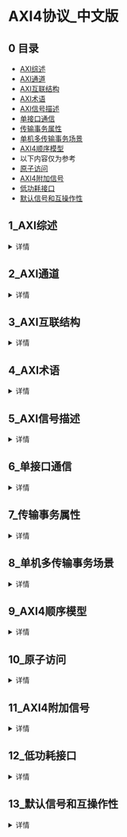 # AXI4协议_中文版

## 0 目录
- [AXI综述](#1_AXI综述)
- [AXI通道](#2_AXI通道)
- [AXI互联结构](#3_AXI互联结构)
- [AXI术语](#4_AXI术语)
- [AXI信号描述](#5_AXI信号描述)
- [单接口通信](#6_单接口通信)
- [传输事务属性](#7_传输事务属性)
- [单机多传输事务场景](#8_单机多传输事务场景)
- [AXI4顺序模型](#9_AXI4顺序模型)
- 以下内容仅为参考
- [原子访问](#10_原子访问)
- [AXI4附加信号](#11_AXI4附加信号)
- [低功耗接口](#12_低功耗接口)
- [默认信号和互操作性](#13_默认信号和互操作性)

## 1_AXI综述
<details>
<summary>详情</summary>

AMBA AXI协议支持高性能高频的系统设计，该协议拥有以下优点：

- 适合`高带宽和低延迟`的设计
- 不需要复杂的桥即可提供高频操作
- 可以满足`多种组件`的接口需求
- 适合高初始访问延迟的存储器控制器
- 提供互联架构实现的灵活性
- 向后兼容AHB与APB接口

同时，该协议还拥有以下特点：

* 分离的地址/控制和数据阶段（**五个传输通道**）
* 通过使用字节选通信号的方式支持非对齐数据传输（**KEEP与STRB信号**）
* 使用突发传输时只需要传输起始地址（**FIXED、INCR、WRAP**）
* 允许地址信息提前于实际数据传输发送
* 分离的读写数据通道，这可以提供低损耗的DMA（**全双工**）
* 支持发出多个未完成的地址（**outstanding模式**）
* 支持乱序传输完成（**乱序模式**）
* 允许简单添加寄存器阶段以提供时序收敛（**配置灵活**）

AXI协议同时包含了低功耗操作所需的信号扩展，也包含了AXI4-Lite协议，该协议是AXI4的子集，有着更简单的控制寄存器接口和组件。

</details>

## 2_AXI通道
<details>
<summary>详情</summary>

### ①综述

AXI协议基于突发传输，定义了下列独立事务（一个事务可能包含多次传输）通道：

* 读地址
* 读数据
* 写地址
* 写数据
* 写响应

地址通道携带描述被传输数据性质的控制信息，数据在主设备和从设备间通过以下方式传输：
- `写数据通道`从主设备传输数据到从设备，在写传输时，从设备使用写响应通道通知主设备传输完成。
- `读数据通道`从从设备传输数据到主设备。

写数据的过程如下图所示：

![avatar](images/1.png)

读数据的过程如下图所示：

![avatar](images/2.png)

每一个通道都拥有自己的 VALID 与 READY 信号用于实现`握手`。
- `VALID 信号`表示通道的地址、数据或控制信息已经可用，
- `READY 信号`则表示接收方已准备好接收信息，
- 读数据和写数据通道还拥有` LAST 信号`，该信号用于指示当前传输是否为当前事务中的最后一次传输。

### ②读地址与写地址通道
读事务与写事务都拥有其自己的地址通道，对应的地址通道会携带`一次事务`所需的`全部地址和控制信息`。

### ③读数据通道
读数据通道携带从设备传送给主设备的`数据`和`响应信息`，该通道包括两部分：
- 位宽可为8、16、32、64、128、256、512、1024 bit 的数据总线。 
- 表示读事务完成状态的读响应信号。

### ④写数据通道
写数据通道携带主设备传送给从设备的数据，该通道包括两部分：
- 位宽可为8、16、32、64、128、256、512、1024 bit 的`数据总线`。 
- 为每一个` 8bit 数据`准备的`字节选通信号`，用于指示数据的哪几个字节是有效的。

写数据通道总是被buffer的，因此主设备可以在未收到前一次写事务的从设备响应消息时再次执行写操作。
`也就是`，写事务可以不等待写完成信号再次进行下一个写事务。

### ⑤写响应通道
从设备使用写响应通道回应写事务，`全部的写事务`都需要写响应通道的完成信号，
并且完成信号仅在`一个写事务彻底完成时`才产生，而并不会在每次数据传输时都产生。

</details>

## 3_AXI互联结构
<details>
<summary>详情</summary>

一个典型的 AXI 系统结构如下：

![avatar](images/3.png)

AXI 协议为以下接口提供了单一的接口定义：
* 在主设备和互联器（Interconnect）之间
* 在从设备和互联器之间
* 在主设备和从设备之间

该接口定义支持不同的互联器实现，设备之间的互联器等效于另一个拥有对称主端口和从端口的设备，真正的主设备和从设备可以连接到对应的端口。

大多数的系统使用如下三种互联拓扑之一：
* 共享的地址和数据总线
* 共享的地址总线以及多条数据总线
* 多层，具有多个地址和数据总线

在大多数的系统中，地址通道带宽需求远小于数据通道带宽需求。使用共享总线以及多条数据总线的拓扑结构实现并行数据传输时，可以在系统效率和互联复杂性间取得平衡。

</details>

## 4_AXI术语
<details>
<summary>详情</summary>

### ①AXI组件与拓扑
下列术语描述了 AXI 组件：
* 组件（Component）
* 主组件（Master component）
* 从组件（Slave component），从组件包含存储器子组件和外设子组件
* 互联组件

对于特定的AXI传输，上游（Upstream）与下游（Downstream）指代 AXI 拓扑中 AXI 组件的相对位置。

### ②AXI传输与存储器类型

当 AXI 主设备发起 AXI 操作时，对于 AXI 从设备：
* AXI 总线上所需的`完整操作`集形成 AXI 事务（Transaction）。
* 任何传输的`有效数据`都作为一次` AXI 突发传输`（Burst）。
* 一次突发传输可以包含多次数据传输，一次数据传输称为一拍（Beat）。

**上述可以用一句话来串联：**

在 `AXI 传输事务（Transaction）`中，数据以`突发传输（Burst）`的形式组织。
一次突发传输中可以包含`一至多个数据（Transfer）`。
每个 transfer 因为使用`一个周期`，又被称为`一拍数据（Beat）`。

`再展开一层`，两个 AXI 组件为了传输一组数据而进行的`所有交互`称为 AXI Transaction，AXI 传输事务，包括所有 5 个通道上的交互。

**不严谨的说**
```
AXI Transaction = M * AXI Burst , M >= 1
AXI Burst = N * AXI Transfer（AXI beat） , N >= 1
```

</details>

## 5_AXI信号描述
<details>
<summary>详情</summary>

**下列信号被用于AXI3和AXI4。**

### ①公共信号

| 信号名 | 来源 | 描述 |
| :-----: | :----: | :---------: |
|  ACLK   | 时钟源 | 公共时钟信号 |
| ARESETn | 复位源 | 公共复位信号，低有效 |

**所有信号都在公共时钟的上升沿被采样。**

### ②写地址通道信号

|  信号名  |  来源  | 描述 |
| :------: | :---: | :-------: |
|   AWID   | 主设备 | 写地址ID，该信号用于标识写地址组 |
|  **AWADDR**  | **主设备** | 写地址，写突发操作中第一次数据传输的地址 |
|  AWLEN   | 主设备 | 突发长度，这个字段标识每次突发传输的传输次数 |
|  AWSIZE  | 主设备 | 突发大小，这个字段表示每次突发传输的大小 |
| AWBURST  | 主设备 | 突发类型，包括突发类型和突发大小信息，该字段决定了每次突发传输时地址的计算方法 |
|  AWLOCK  | 主设备 | 锁定类型，提供关于传输时原子特性的额外信息 |
| AWCACHE  | 主设备 | 存储器类型 |
|  AWPROT  | 主设备 | 保护类型 |
|  AWQOS   | 主设备 | 服务质量，即每次写传输的QoS标识符，仅AXI4支持 |
| AWREGION | 主设备 | 区域标识符，允许一个从设备的单个物理接口用作多个逻辑接口，仅AXI4支持      |
|  AWUSER  | 主设备 | 用户定义信号，可选 |
| **AWVALID**  | **主设备** | 主设备给出的地址和相关控制信号有效 |
| **AWREADY**  | **从设备** | 从设备已准备好接收地址和相关的控制信号 |

### ③写数据通道信号

| 信号名 |  来源  |        描述       |
| :----: | :----: | :---------------------------: |
|  WID   | 主设备 |    写数据ID，该信号用于标识写数据传输，仅AXI3支持    |
| **WDATA**  | 主设备 |        写出的数据         |
| WSTRB  | 主设备 |      数据的字节选通，数据中每8bit对应这里的1bit      |
| WLAST  | 主设备 | 该信号用于标识当前传输是否为突发传输中的最后一次传输 |
| WUSER  | 主设备 |                  用户定义信号，可选                  |
| **WVALID** | **主设备** |          主设备给出的数据和字节选通信号有效          |
| **WREADY** | **从设备** |            从设备已准备好接收数据选通信号            |

### ④写响应通道信号

| 信号名 |  来源  |                描述                |
| :----: | :----: | :---------------------: |
|  BID   | 从设备 | 写响应ID，该信号用于标识写响应传输 |
| BRESP  | 从设备 |   写响应，该信号表示写传输的状态   |
| BUSER  | 从设备 |         用户定义信号，可选         |
| **BVALID** | **从设备** |     从设备给出的写响应信号有效     |
| **BREADY** | **主设备** |    主设备已准备好接收写响应信号    |

### ⑤读地址通道信号

|  信号名  |  来源  |           描述        |
| :------: | :----: | :------------------------------------------------------: |
|   ARID   | 主设备 |                        读地址ID，该信号用于标识读地址组                        |
|  **ARADDR**  | **主设备** |                    读地址，读突发操作中第一次数据传输的地址                    |
|  ARLEN   | 主设备 |                  突发长度，这个字段标识每次突发传输的传输次数                  |
|  ARSIZE  | 主设备 |                    突发大小，这个字段表示每次突发传输的大小                    |
| ARBURST  | 主设备 | 突发类型，包括突发类型和突发大小信息，该字段决定了每次突发传输时地址的计算方法 |
|  ARLOCK  | 主设备 |                    锁定类型，提供关于传输时原子特性的额外信息                    |
| ARCACHE  | 主设备 |                                   存储器类型                                   |
|  ARPROT  | 主设备 |                                    保护类型                                    |
|  ARQOS   | 主设备 |                 服务质量，即每次读传输的QoS标识符，仅AXI4支持                  |
| ARREGION | 主设备 |      区域标识符，允许一个从设备的单个物理接口用作多个逻辑接口，仅AXI4支持      |
|  ARUSER  | 主设备 |                               用户定义信号，可选                               |
| **ARVALID**  | **主设备** |                       主设备给出的地址和相关控制信号有效                       |
| **ARREADY**  | **从设备** |                     从设备已准备好接收地址和相关的控制信号                     |

### ⑥读数据通道信号

| 信号名 |  来源  |                         描述                         |
| :----: | :----: | :---------------------------------: |
|  RID   | 从设备 |    读数据ID，该信号用于标识读数据传输    |
| **RDATA**  | **从设备** |                      读出的数据                      |
| RRESP  | 从设备 |            读响应，这信号表示读传输的状态            |
| RLAST  | 从设备 | 该信号用于标识当前传输是否为突发传输中的最后一次传输 |
| RUSER  | 从设备 |                  用户定义信号，可选                  |
| **RVALID** | **从设备** |            从设备给出的数据和响应信息有效            |
| **RREADY** | **主设备** |        主设备已准备好接收读取的数据和响应信息        |

### ⑦低功耗接口信号

| 信号名  |    来源    |                                       描述                                       |
| :-----: | :--------: | :---------------------------------------------------: |
| CSYSREQ | 时钟控制器 | 系统退出低功耗状态请求，外设的系统时钟控制器通过该信号发出请求用于离开低功耗状态 |
| CSYSACK |    外设    |          退出低功耗状态响应，外设响应系统低功耗状态退出请求时使用的信号          |
| CACTIVE |    外设    |                       时钟激活，该信号表示外设需要时钟信号                       |

</details>

## 6_单接口通信
<details>
<summary>详情</summary>

这一部分描述了`单个主设备`和`单个从设备`之间的基本 AXI 协议事务需求。

### ①时钟
<details>
<summary>详情</summary>

每个 AXI 组件都需要一个时钟信号 ACLK ，全部的信号都在 ACLK 的`上升沿`被采样，一切输出信号都必须在 ACLK 的上升沿之后发生改变。

在主从接口之间的输入输出信号间`不能有组合路径`。

</details>

### ②复位
<details>
<summary>详情</summary>

AXI 协议使用低有效复位信号 ARESETn ，该信号是可以异步拉低，但必须在 ACLK 的上升沿同步释放。

在复位期间，下列信号需要遵循特定的要求：
* 主接口必须拉低 ARVALID 、AWVALID 与 WVALID 信号。
* 从接口必须拉低 RVALID 与 BVALID 信号。
* 其它信号则可以为任意值。

在 ARESETn 被释放后的下一个时钟上升沿，主设备可以拉高 ARVALID 、AWVALID 与 WVALID 信号，如下图所示：

![avatar](images/4.png)

</details>

### ③基本读写事务
<details>
<summary>详情</summary>

#### Ⅰ 握手过程
<details>
<summary>详情</summary>

五个事务通道都使用 VALID/READY 作为握手信号，传输地址、数据和控制信息，
使用这种握手方式，主从双方都可以对传输速度进行控制。
- `源端`产生` VALID 信号`意味着其地址、数据或控制信息有效，
- `目的端`产生` READY 信号`意味着它可以接收信息，
- 只有当双方的 VALID 与 READY 信号`都为高`时传输才会开始。

**在主从接口之间的输入输出信号间不能有组合路径。**

在下图中，源端在 T1 之后给出地址、数据或控制信息，并令 VALID 有效，
在 T2 之后，目的端检测到 VALID 有效并给出 READY 有效信息，
在 T3 阶段传输会发生，因此在 T3 阶段及之前，源端`不能释放`或`改变`需要传输的信息。

![avatar](images/5.png)

- **源端必须在令 VALID 信号有效之后再等待 READY 信号有效**
- **一旦 VALID 有效，源端必须等待握手发生，即在保持 VALID 不变的情况下，等待目的端的 READY 信号有效。**

在下图中，目的端首先在 T1 阶段之后令 READY 信号有效，
源端在 T2 阶段之后给出地址、数据或控制信息，并令 VALID 有效，
然后在 T3 阶段开始传输，在这种情况下，传输只消耗了一个时钟周期，而在上面那种情况下，则消耗了两个时钟周期。

![avatar](images/6.png)

- **目的端可以在自身 READY 信号无效的情况下，等待源端的 VALID 信号有效**
- **这一条规则和上一条规则必须同时遵守，否则可能造成死锁等待**
- **同时，在 VALID 有效前，即使 READY 已经有效，也可以再次令 READY 无效。**

在下图中，两端的 VALID/READY 信号同时有效，则传输立刻在下一个时钟周期开始：

![avatar](images/7.png)

</details>

#### Ⅱ 通道信号需求
<details>
<summary>详情</summary>

每个通道都有自己的握手信号对：
* 写地址通道：AWVALID/AWREADY。
* 写数据通道：WVALID/WREADY。
* 写响应通道：BVALID/BREADY。
* 读地址通道：ARVALID/ARREADY。
* 读数据通道：RVALID/RREADY。

**写地址通道：**
- 主设备仅当输出有效的地址和控制信息时才能使能 AWVALID 信号，在从设备的 AWREADY 信号有效后的第一个时钟上升沿，主设备的 AWVALID 信号必须保持有效。 
- AWREADY 信号的默认状态可以为高也可以为低电平，`规范推荐默认状态为高电平`。当该信号为高电平时，意味着从设备一定可以接受任何有效的地址。
- **注意：规范不推荐 AWREADY 信号默认为低电平是因为这会强制使传输周期拉长到至少两个时钟周期，一个周期用于使能 AWVALID 信号，另一个周期则用于使能 AWREADY 信号。**

**写数据通道：**
- 在写突发过程中，主设备可以仅当它输出有效数据时才使能 WVALID 信号，同样的，该信号必须在从设备 WREADY 信号有效后的第一个时钟上升沿保持有效。
- WREADY 信号默认可以为高电平，但这意味着从设备总是可以在一个时钟周期内接收待写入的数据。
- 主设备在进行突发事务中的最后一次写传输时，必须令 WLAST 信号有效。

**写响应通道：**
- 从设备输出有效的写响应信号后才能驱动 BVALID 信号，该信号在 BREADY 信号有效后的第一个时钟上升沿保持有效。
- BREADY 信号默认可以为高电平，但此时主设备必须总能在一个时钟周期内接收写响应。

**读地址通道：**
- 主设备仅当输出有效的地址和控制信息时才能使能 ARVALID 信号，在从设备的 AWREADY 信号有效后的第一个时钟上升沿，主设备的 ARVALID 信号必须保持有效。
- ARREADY 信号的默认状态可以为高也可以为低电平，`规范推荐默认状态为高电平`。当该信号为高电平时，意味着从设备一定可以接受任何有效的地址。
- **注意：规范不推荐 ARREADY 信号默认为低电平是因为这会强制使传输周期拉长到至少两个时钟周期，一个周期用于使能 ARVALID 信号，另一个周期则用于使能 ARREADY 信号。**

**读数据通道：**
- 从设备只有在输出有效读数据时才能使能 RVALID 信号，同时在主设备的 RREADY 信号有效后的第一个时钟上升沿必须保持有效。**即使从设备只有一个读数据源，它也必须在收到数据请求时才令 RVALID 信号有效。**
- 主接口使用 RREADY 信号表示它可以接收数据，RREADY 信号默认可以为高电平，但此时主设备启动读事务时必须能立即接收数据。
- 从设备在进行突发传输事务中的最后一次传输时必须使能 RLAST 信号。

</details>

</details>

### ④通道间的关系
<details>
<summary>详情</summary>

AXI协议要求各个通道间必须保持如下关系：
* 写响应必须紧跟在其所属的写事务的`最后一次写传输`之后。
* `读数据`必须紧跟着`它的地址`之后。
* 通道握手必须符合通道握手依赖关系。

除此之外，协议没有规定其它的任何关系，这意味着，在一个事务中，`写数据信号可以提前于写地址信号`，这种情况通常发生在写地址的通道的寄存器阶段要更多时，
同样，写数据可以和写地址信号同时出现。

**注意：当互联器需要决定目标地址空间或从设备地址空间时，必须对地址和写数据重排，以确保写数据仅对其关联的从设备有效。**

</details>

### ⑤通道握手信号依赖关系
<details>
<summary>详情</summary>

为了避免死锁，下列依赖规则必须遵守：

在任何事务中：
* 发送信息的 AXI 接口`（源端）`的 VALID 信号不能依赖于接收信息的 AXI 接口的 READY 信号。
* 接收信号的的 AXI 接口`（目的端）`在其自身的 READY 信号有效前可以等待对方的 VALID 信号。

**注意：VALID 信号可以在 READY 信号之前有效，READY 信号也可以在检测 VALID 信号之前有效，这些方式都会提升传输效率。**

在下面的依赖图中：

* 单头箭头指向的信号可以在始端信号有效前或有效后有效`（前后没有依赖关系）`。
* 双头箭头指向的信号只有在始端信号有效后才能有效`（具备前提条件）`。

#### **Ⅰ 读传输依赖**
<details>
<summary>详情</summary>

在读传输中：
* 主设备在使能 ARVALID 前无需等待从设备使能 ARREADY 。
* 从设备在使能自身的 ARREADY 前可以等待主设备使能 ARVALID。
* 从设备可以在主设备使能 ARVALID 前使能 ARREADY。
* 从设备在使能 RVALID 前必须等待 ARVALID 和 ARREADY 信号都使能。
* 从设备在使能 RVALID 后才能等待主设备使能 RREADY。
* 主设备在使能 RREADY 前可以等待从设备使能 RVALID。
* 主设备在从设备使能 RVALID 前可以使能 RREADY。

**总结就是**：
- VALID 信号发出方，必须首先使能 VALID ，才能等待 READY 信号；
- READY 信号发出方，不必等待 VALID 有效，就可以发出 READY 信号，也可以等待 VALID 有效，再发出 READY 信号，同时，读数据通道的 VALID 信号不能保持常态有效。

依赖关系图如下：

![avatar](images/8.png)

</details>

#### **Ⅱ 写传输依赖**
<details>
<summary>详情</summary>

* 主设备在使能 AWVALID 或 WVALID 后才能等待从设备使能 AWREADY 或 WREADY 。
* 从设备在使能 AWREADY 前可以等待 AWVALID 或 WVALID 有效。
* 从设备在 AWVALID 或 WVALID 有效前可以先使能 AWREADY。
* 从设备可以在使能 WREADY 前等待 AWVALID 与 WVALID 有效。
* 从设备在 AWVALID 或 WVALID有效前可以先使能 WREADY。
* `从设备必须等待 WVALID 与 WREADY都有效后才能使能 BVALID`。
* 从设备必须等待 WLAST 有效后才能使能 BVALID ，因为写响应必须发生在一次写事务中的最后一次数据传输后。
* 从设备必须在使能 BVALID 后才能等待主设备使能 BREADY。
* 主设备可以在使能 BREADY 前等待 BVALID。
* 主设备可以在 BVALID 有效前使能 BREADY。

依赖关系图如下：

![avatar](images/9.png)

</details>

#### **Ⅲ AXI4写响应依赖**
<details>
<summary>详情</summary>

注意：
* 该额外的依赖关系是 AXI3 所期望的，因为 AXI3 不希望任何组件在接收到有效的地址前接收写数据并提供写响应信号（由于AXI3允许写数据和写响应在写地址被接受前发出，因此AXI4从设备与AXI3从设备不完全兼容，而主设备则完全兼容，强烈推荐AXI3从设备按照更严格的AXI4写响应依赖图实现）。
* 通过发出写响应，从设备负责对写事务和所有后续事务进行冒险检查。

依赖关系如下：
* 主设备在使能 AWVALID 或 WVALID 后才能等待从设备使能 AWREADY 或 WREADY。
* 从设备在使能 AWREADY 前可以等待 AWVALID 或 WVALID 有效。
* 从设备可以在使能 WREADY 前等待 AWVALID 与 WVALID 有效。
* 从设备在 AWVALID 或 WVALID 有效前可以先使能 WREADY。
* `从设备等待 AWVALID 、AWREADY 、WVALID 、WREADY 有效后才能使能 BVALID`。
* 从设备必须等待 WLAST 有效后才能使能 BVALID ，因为写响应必须发生在一次写事务中的最后一次数据传输后。
* 从设备必须在使能 BVALID 后才能等待主设备使能 BREADY。
* 主设备可以在使能 BREADY 前等待 BVALID。
* 主设备可以在 BVALID 有效前使能 BREADY。

依赖关系图如下：

![avatar](images/10.png)

</details>

</details>

### ⑥传输事务结构
<details>
<summary>详情</summary>

#### Ⅰ 读写地址结构
<details>
<summary>详情</summary>

AXI 协议是基于突发（burst）的，主设备向从设备传送事务（Transaction）的`控制信息`和`第一个字节的地址`，然后，从设备必须在此后的每次传输中计算后续数据的地址。

控制信息以及起始地址在`读/写地址通道（AW/AR）`传输。

单次突发传输（burst）不能跨越`4KB`地址边界。

**注意：避免突发传输`跨越两个从设备`的边界，同时，必须使用从设备支持的`地址增量`。**

```
协议中之所以规定一个 burst 不能跨越 4K 边界
是为了避免一笔 burst 交易访问两个 slave
（每个 slave 的地址空间是 4K/1K 对齐的）

4K 对齐最大原因是系统中定义一个 page 大小是4K，
而所谓的 4K 边界是指低 12bit 为 0 的地址。
```

===================================

**突发长度(burst length)：指一次突发传输中包含的数据传输(transfer)数量，在协议中使用 AxLen 信号控制。**

突发长度由下列字段指定：
* 对于`读传输`：ARLEN[7:0]。
* 对于`写传输`：AWLEN[7:0]。

`AXI3` 支持 1~16 的突发长度。

`AXI4`：
* 对于 INCR 突发类型，支持 1~256 的突发长度。
* 对于其它突发类型，支持 1~16 的突发长度。

`AXI3` 中的突发长度定义如下：突发长度 = AxLEN[3:0] + 1

`AXI4` 中的突发长度定义如下：突发长度 = AxLEN[7:0] + 1

在使用`突发传输`时，必须遵守如下规则：
* 对于回绕传输（WRAP模式），突发长度必须为 2、4、8 或 16。
* 突发传输（burst）不能跨越` 4KB `地址边界。
* 突发传输（burst）不支持`过早结束`。

在 AXI4 中，突发类型为 INCR 且突发长度大于 16 的突发传输可以转换为多个长度更短的突发传输，即使突发属性表明事务是不可修改的。在这种情况下，生成的突发事务必须保持与原始事务相同的事务特征，唯一的例外是：
* 突发长度变小。
* 突发地址被适当调整。

**注意：为了实现 AXI3 兼容性，将`长突发传输`转换为`多个短突发传输`是必要的，同时，这也可以减少长突发对QoS保证的影响。**

===================================

**突发传输宽度(burst size)，指传输中的数据位宽，具体地，是每周期传输数据的字节数量，在协议中使用 AXSIZE 信号控制**

该字段表示每次突发数据传输或每个节拍中中数据的字节数，由以下字段指定：
* 对于`读传输`，ARSIZE[2:0]。
* 对于`写传输`，AWSIZE[2:0]。

**突发大小 = 2^AxSIZE**

如果 AXI 的总线比突发大小`宽`，AXI 接口每次传输就必须根据地址判断使用哪几条数据线，
任何一次传输的大小都不能超过事务中任一代理的数据总线宽度。

===================================

**突发类型：**

AXI协议定义了三种突发类型：
* `固定（FIXED）`：在突发事务（burst）中，每次传输的`地址一致`，有效的字节线也是一致的，但是可以通过 WSTRB 信号控制实际有效的字节。这种方式通常用于`对同一位置的重复访问`，如读取或清空FIFO时。
* `递增（INCR）`：最为常用，在一次`递增突发事务`中，每次传输，地址都会在之前的地址基础上递增，`递增幅度与传输宽度相同`。适合对于 RAM 等通过地址映射（mapped memory）的存储介质进行读写操作。
* `回绕（WRAP）`：这种类型和递增方式类似，但是，地址到达上界后，地址就会回绕到下界（ 环形？）。

在`回绕传输（WRAP）`中，有几点需要注意：
* 起始地址必须对齐突发大小。
* 突发长度必须为 2、4、8或16。

`回绕突发（WRAP）`方式的行为如下：
* 突发所使用的地址下界会对齐到传输数据的总量，这也被称为回绕边界。
* 在每次传输后，地址都会像递增突发方式一样递增，但是，一旦递增后的地址超过回绕边界，就会回到回绕边界的开始位置。
* 第一次传输的地址可以大于回绕边界的开始位置。

回绕突发方式（WRAP）通常用于 Cache 行的访问。

突发类型由如下字段指定：
* 对于`读传输`，ARBURST[1:0]。
* 对于`写传输`，AWBURST[1:0]。

字段取值如下：

| AxBURST[1:0] | 突发类型 |
| :----------: | :------: |
|      00      |   FIXED  |
|      01      |   INCR   |
|      10      |   WRAP   |
|      11      |   保留   |

===================================

</details>

#### Ⅱ 数据读写结构
<details>
<summary>详情</summary>

**这一部分建议查看 AXI 协议原文**

**写选通：**

当 `WSTRB[i]` 为高电平时，对应的 `WDATA[8i+7:8i]` 数据线有效，当 WVALID 为低电平时，写选通信号可以为任何值，不过标准推荐写选通信号全0或保持上一次的值。

在 AXI 数据传输过程中，主要涉及到`窄位宽数据传输（Narrow Transfer）`、`非对齐传输（Unaligned Transfer）`以及`混合大小端传输（mix-endianness）`等问题。

===================================

**窄位宽数据传输（Narrow transfer）：**

当主设备产生一个数据位宽`小于`数据总线本身位宽的传输时，地址和控制信号按照什么方式决定使用哪些字节线：
* 在`递增或回绕（INCR 和 WRAP）`突发模式中，每拍使用`不同的`字节线，即数据位置与地址对应。
* 在`固定（FIXED）`突发模式中，每拍使用`相同的`字节线，即地址不变。
* 通常使用 `WSTRB[i]` 确定数据的掩码。

===================================

**非对齐传输（Unaligned Transfer）：**

AXI 支持非对齐传输，对于任何数据宽度`大于`一个字节的突发传输而言，第一个字节的访问都可能是非对齐的。

例如，总线位宽为 32bit 时，如果起始地址为 0x1002 (正确的起始地址应该为0x00)，则产生了非对齐现象。与 32bit 位宽总线对齐的地址需要能被 4 整除，即 ADDR[1:0] = 2'b0 。

一个主设备可以：
* 使用低位地址线发送一个非对齐的起始地址（可以发送非对齐的起始地址）。
* 提供对齐的地址并使用字节选通信号线（WSTRB[i]）发送非对齐的开始地址，（也就是对非对齐的起始地址进行数据填充）。

注意：
* 低位地址线上的信息必须与字节选通信号（WSTRB[i]）提供的信息一致。
* 从设备不需要根据主设备传递的对齐信息执行任何特别的动作。

===================================

**字节不变性（Byte invariance）：**

在访问单个存储器空间中的大小端混合数据时，AXI 协议使用`字节不变性大小端模式`。

内存中有 2 种大小端模式，就像甜咸两党一样，争论的是宇宙的终极奥义问题：

`数据的高字节是存在低地址中还是存在高地址中。`

- **大端** 认为：**高字节（MSB）** 应该存在**低地址** 。
- **小端** 认为：**低字节（LSB）** 才应该存在**低地址** 。

**为解决大小端问题，AXI 协议设计了一种字节顺序恒定（Byte-invariant）的大小端传输方案。**

字节不变性大小端模式是指：
* 不管数据的大小端如何，数据元素使用相同连续的内存字节。
* 大小端决定了存储器中的字节顺序，也就是说存储器中的第一个字节是数据元素的 MSB 还是 LSB。
* 字节传输时，只需要将字节传输到地址给定的位置，而不需要考虑该字节是数据元素的哪一部分。

通常情况下，大多数小端组件可以直接连接到一个字节不变性接口，而只支持大端的组件则需要一个转换器。

</details>

#### Ⅲ 数据读写响应结构
<details>
<summary>详情</summary>

AXI 协议提供了读写事务中的响应信号：
* 对于`读事务`而言，从设备在`读数据通道`上发送响应信息，使用RRESP[1:0]信号。
* 对于`写事务`而言，从设备在`写响应通道`上发送响应信息，使用BRESP[1:0]信号。

响应共有四种类型：
* OKAY：一般访问成功。
* EXOKAY：独占访问成功。
* SLVERR：从设备错误。该信号表示向从设备的访问已成功，但从设备希望向原始主设备返回一个错误条件。
* DECERR：译码错误。通常由互联器生成，表示根据给定的事务地址找不到从设备。

RRESP与BRESP的取值如下：

| RRESP/BRESP[1:0] |  响应  |
| :--------------: | :----: |
|        00        |  OKAY  |
|        01        | EXOKAY |
|        10        | SLVERR |
|        11        | DECERR |

对于`写事务`而言，只有当整个突发事务结束时才会发出一个响应。

对于`读事务`而言，从设备可以针对突发事务中的每个传输发送不同的响应。

协议规定，指定数量的数据传输必须全部被执行，即使发生了错误。

下面详细介绍`不同的响应`所对应的可能的情况：

`OKAY 响应`可能在下列情况出现时产生：
* 一个一般访问成功。
* 一个独占访问失败。
* 独占访问指定的从设备不支持独占访问。

`EXOKAY 响应`可能在下列情况出现时产生：
* 一个独占访问成功。

对于` SLVERR 响应`，为了简化系统监控和调试，规范推荐这种错误响应只用于错误条件，而不用于除了事件外的一般通知，SLVERR 响应可能在下列情况出现时发生：
* FIFO 或缓冲区已满或已空。
* 尝试不支持的传输大小。
* 尝试写一个只读位置。
* 从设备超时。
* 尝试访问已禁用或已掉电功能。

对于` DECERR 响应`，只有当互联器不能找到对应的从设备时才会返回。规范推荐互联器此时路由到一个默认的从设备，并由该默认从设备返回DECERR响应。

AXI协议要求事务中的全部数据传输必须都被完成，即使发生了错误，因此任何给定 DECERR 响应的组件满足这个需求。

</details>

</details>

</details>

## 7_传输事务属性
<details>
<summary>详情</summary>

### ①事务类型和属性
<details>
<summary>详情</summary>

从设备可以分为以下两种类型：

* `存储器从设备（Memory Slave）`：一个需要正确处理`全部事务类型`的存储器从设备。
* `外设从设备（Peripheral Slave）`：一个外设从设备实现了定义的访问方法。通常，这被记载在组件的 datasheet 中。对于`未定义的访问方法`，外设从设备必须能够完成事务，但是规范并不要求从设备能够正确的完成所操作，它之要求从设备能够继续处理接下来的事务，这主要是为了避免系统发生死锁。

AXI 协议定义了一整套支持存储器和外设从设备的事务属性，使用 ARCACHE 与 AWCACHE 信号来表示（后面使用 AxCACHE 指代这两个信号），这些信号控制事务通过系统进行的方式与系统级 Cache 处理事务的方式。

</details>

### **Ⅹ 下面是介绍存储器的一些知识点，强烈建议读者先了解缓存（cache）的相关知识**
**你需要了解经典的缓存四问**（可以查阅《计算机体系结构 量化研究方法》（第五版））
- 数据应该缓存至哪个位置？（块的防置）
- 如何找到对应的缓存块？（块的识别）
- 在缺失时，应该替换哪个块？（块的替换）
- 在写入时会发生什么？（写入策略）

上述内容如果读者不了解，可以先了解 [**高速缓存与一致性**](https://zhuanlan.zhihu.com/cpu-cache) 。

### ②AXI3 存储器属性信号
<details>
<summary>详情</summary>

这部分了解即可，重点放在 AXI4 的理解上。

在 AXI3 中，AxCache[3:0] 指定了事务的` 可Buffer（Bufferable）`、`可Cache（Cacheable）`与`分配（Allocate）`属性：

| AxCACHE |  值   |      事务属性       |
| :-----: | :---: | :-----------------: |
|   [0]   |  0/1  | 不可Buffer/可Buffer |
|   [1]   |  0/1  |  不可Cache/可Cache  |
|   [2]   |  0/1  | 不可读分配/可读分配 |
|   [3]   |  0/1  | 不可写分配/可写分配 |

- `可Buffer（B）`是指：互联器或者其它任何组件是否可以让事务延迟任意个周期到达目的端，通常该属性仅与写请求相关。
- `可Cache（C）`是指：传输分配是否被允许，以及原始事务特征是否一定匹配最终的事务特征，即多次写事务是否可以被合并（对于写事务）或某个位置的内容是否可以被预取（对于读事务）或某个读操作是否可以被分解为多个读事务（对于读事务）。
- `可读分配（RA）`是指：是否推荐事务进行读分配，但不是强制的，当不可Cache 时，该位必须为0。
- `可写分配（WA）`是指：是否推荐事务进行写分配，但不是强制的，当不可Cache 时，该位必须为0。

</details>

### ③AXI4 对存储器属性信号的变更
<details>
<summary>详情</summary>

AXI4做出了如下变更：

* `AxCACHE[1] `为重命名为`可修改（Modifiable）`位。
* 对于不可修改事务，定义了传输顺序要求。
* 更新了读分配和写分配的含义。

#### Ⅰ AxCACHE[1]，Modifiable
<details>
<summary>详情</summary>

在 AXI4 中，AxCACHE[1] 位为可修改位，当该位为高时，表示事务特征`可修改`，当改位为低时，表示事务特征不可修改。

**注意：该位仅仅是被重命名，因为新的名字能更好地描述该位的用途，而实际功能并未改变。**

==================================

**不可修改事务，AxCACHE[1] 置低**

- 一个不可事务传输不能分割为多个事务，也不能和其它事务合并，下表中的参数也不能被改变：

    |   参数   |        信号        |
    | :------: | :----------------: |
    | 传输地址 | AxADDR以及AxREGION |
    | 突发大小 |       AxSIZE       |
    | 突发长度 |       AxLEN        |
    | 突发类型 |      AxBURST       |
    |  锁定类型  |       AxLOCK       |
    | 保护类型 |       AxPROT       |

- 而 AxCache 信号仅被允许由 bufferable 修改为 non-bufferable，不允许其它的修改。
- 事务ID 和 QoS 可被修改。
- 一个`突发长度超过 16 `的`不可修改事务`可被分割为多个事务，产生的事务仍然必须满足上述要求，除了：
  * 突发长度减小。
  * 突发地址被适当地修改。
- 对于独占的不可修改传输，在保持总访问字节数不变的情况下，允许修改 AxSIZE 与 AxLEN。

注意：
* 存在一些无法满足不可修改事务需求的情况，例如，传输降级到更狭窄的总线时，事务的传输大小 AxSIZE 必须修改。
* 一个组件可以包含自定义的机制来通知事务特征发生了修改，这有助于软件调试。

==================================

**可修改事务，AxCACHE[1] 置高**

在可修改事务中，下列特征可以被修改：
* 一个事务可以被分割为多个事务。
* 多个事务可以被合并为一个事务。
* 一个读事务可以进行预取操作。
* 一个写事务可以访问比所需更大的地址范围，使用WSTRB信号以确保只有合适的位置被更新。
* 在每个生成的事务中，下列信号可以被修改：传输地址、突发大小、突发长度、突发类型。

下列特征不可以被修改：
* 锁定类型，AxLOCK。
* 保护类型，AxPROT。

存储器属性 AxCACHE 可以被修改，但是任何修改都必须确保事务的可见性不会因为阻止事务传播到所需的点或更改在Cache中寻找事务的需求而减少。任何对于存储器属性的修改都必须与相同地址范围内的其它事务一致。

传输ID 和 QoS 可被修改。

当修改的结果出现如下情况时是不允许的：
* 导致访问与原始事务不同的4KB地址空间。
* 导致针对单次拷贝原子大小的区域的单次访问变为多次访问操作。

==================================

</details>

#### Ⅱ 不可修改事务的顺序要求
<details>
<summary>详情</summary>

AXI4 要求满足下列全部条件的任何事务集的顺序被保证：
* 事务是不可修改的。
* 事务使用了相同的 AXI ID。
* 事务目标是相同的从设备。

无论事务的地址是什么，只要事务目标是同一个从设备，事务顺序都必须被保证。

**注意：当读写通道上分别出现独立的事务时，如果一个事务在另一个事务的响应被收到后才发出，则顺序可以被保证，否则顺序不能被保证。**

</details>

#### Ⅲ 读分配与写分配的更新含义
<details>
<summary>详情</summary>

在 AXI4 中，读分配位表示事务中是否会发生分配，写分配位表示是否可能由于另一个事务而进行了分配。

对于`读事务`，`写分配位`被重定义用来表示：
* 由于先前的写事务，该位置可能已经预先在 Cache 中分配（就像 AXI3 所定义的那样）。
* 由于先前另一个主设备的行为，该位置可能已经预先在 Cache 中分配（AXI4 的附加定义）。

对于`写事务`，`读分配位`被重定义用来表示：
* 由于先前的读事务，该位置可能已经预先在 Cache 中分配（就像 AXI3 所定义的那样）。
* 由于先前另一个主设备的行为，该位置可能已经预先在 Cache 中分配（AXI4 的附加定义）。

这样变更意味着：
* 如果 AxCACHE[3:2] 不等于 00，事务必须在 Cache 中查找。
* 如果 AxCACHE[3:2] 等于 00，事务不需要在 Cache中 查找。

新的AWCACHE定义如下：

|    名称    |    AXI4定义    | 描述                                                                                                                                                                                                                                                                                                                                                                     |
| :--------: | :------------: | ----------------------------------------------------------------------------------------------------------------------------------------------------------------------------------------------------------------------------------------------------------------------------------------------------------------------------- |
| AWCACHE[3] |    Allocate    | 当该位有效时，事务必须`首先`在 Cache 中查找，因为它可能被预先分配，同样的，如果AWCACHE[2]有效，事务同样需要预先在 Cache 中查找。而如果这两位都为0，事务则不必查找 Cache。                                                                                                                                                                                                       |
| AWCACHE[2] | Other Allocate | 当该位有效时，事务必须`首先`在 Cache 中查找，因为它可能由于其它的事务，即读事务或来自另一个主设备的事务，在 Cache 中被预先分配。                                                                                                                                                                                                                                               |
| AWCACHE[1] |   Modifiable   | 当该位有效时，事务的特征可以修改，写事务可以被合并                                                                                                                                                                                                                                                                                                                       |
| AWCACHE[0] |   Bufferable   | 当该位无效时，如果 AWCACHE[3:2] 为00，写响应必须来自最终目的端。<br />当该位有效时，若 AWCACHE[3:2] 为 00，写响应可以来自中间点，但写事务必须及时被最终目的端看到。<br />当该位无效时，如果AWCACHE[3:2]不为00，写响应可以来自中间点，但写事务必须及时被最终目的端看到。<br />当该位有效时，如果AWCACHE[3:2]不为00，写响应可以来自中间点，同时写传输可以不必被最终目的端看到。 |

新的ARCACHE定义如下：

|    名称    |    AXI4定义    | 描述                                                                                                                                                                                                                                                 |
| :--------: | :------------: | ---------------------------------------------------------------------------------------------------------------------------------------------------------------------------------------------------------------------------------------------------- |
| ARCACHE[3] | Other Allocate | 当该位有效时，事务必须首先在Cache中查找，因为它可能由于其它的事务，即写事务或来自另一个主设备的事务，在Cache中被预先分配，同样的，如果ARCACHE[2]有效，事务同样需要预先在Cache中查找。                                                                |
| ARCACHE[2] |    Allocate    | 当该位有效时，事务必须首先在Cache中查找，因为它可能被预先分配。                                                                                                                                                                                      |
| ARCACHE[1] |   Modifiable   | 当该位有效时，事务的特征可以修改，写事务可以被合并。                                                                                                                                                                                                 |
| ARCACHE[0] |   Bufferable   | 当ARCACHE[3:1]为000时该位无用。<br />当ARCACHE[3:2]为00且ARCACHE[1]为1时，若该位无效，则读取的数据必须来自最终目的端，否则可以来自一个指向该目的端正在处理的写事务。<br />当ARCACHE[3]有效或ARCACHE[2]有效时，该位可以用来区分写穿和写回存储器类型。 |

</details>

</details>

### ④存储器类型
<details>
<summary>详情</summary>

下列的表中给出了 AxCACHE 的编码含义，其中有的类型拥有两种编码，其中括号内的是 AXI3 所采用的编码，其它则为 AXI4 所采用的编码，这主要是为了让 AXI4 具有向下兼容能力：

| ARCACHE[3:0] | AWCACHE[3:0] |          存储器类型           |
| :----------: | :----------: | :---------------------------: |
|     0000     |     0000     |        不可Buffer设备         |
|     0001     |     0001     |         可Buffer设备          |
|     0010     |     0010     | 一般不可Cache不可Buffer存储器 |
|     0011     |     0011     |  一般不可Cache可Buffer存储器  |
|     1010     |     0110     |      写穿不可分配存储器       |
|  1110(0110)  |     0110     |      写穿可读分配存储器       |
|     1010     |  1110(1010)  |      写穿可写分配存储器       |
|     1110     |     1110     |     写穿可读写分配存储器      |
|     1011     |     0111     |      写回不可分配存储器       |
|  1111(0111)  |     0111     |      写回可读分配存储器       |
|     1011     |  1111(1011)  |      写回可写分配存储器       |
|     1111     |     1111     |     写回可读写分配存储器      |

</details>

### ⑤不同的存储器属性
<details>
<summary>详情</summary>

访问存储器相同区域的多个代理可以使用不同的内存属性，然而，为保证功能正确性，必须遵守如下几条规则：
* 所有访问存储器相同区域的主设备都必须拥有该区域的一致性可Cache视图，也就是说，要么这些主设备的AxCACHE[3:2]均为00，或均为非00。
* 不同的主设备可以使用不同的可分配暗示信号。
* 如果一个寻址区域是一般不可Cache的，任何主设备都可以使用设备存储器事务方式访问。
* 如果一个寻址区域是可Buffer的，任何主设备都可以使用不可Buffer的方式访问。

#### Ⅰ 改变存储器属性
<details>
<summary>详情</summary>

一个特定存储器区域的属性可以被改变，不过这需要一个合适的流程来执行，通常如下所示：

1. 所有的主设备停止访问该区域。
2. 某个主设备执行Cache维护操作。
3. 所有的主设备使用新属性重启对该区域的访问。

</details>

</details>

### ⑥访问权限
<details>
<summary>详情</summary>

AXI 提供了访问权限信号用以`阻止非法事务`：
* ARPROT[2:0] 定义了读访问的访问权限。
* AWPROT[2:0] 定义了写访问的访问权限。

其中，信号定义如下：

| AxPROT |  值   |        功能         |
| :----: | :---: | :-----------------: |
|  [0]   |  0/1  | 非特权访问/特权访问 |
|  [1]   |  0/1  | 安全访问/不安全访问 |
|  [2]   |  0/1  |  数据访问/指令访问  |

#### Ⅰ 非特权与特权访问

一些处理器支持多种特权级，但是AXI仅支持两种特权级，具体的映射方法可以参照具体处理器的文档。

#### Ⅱ 安全与非安全访问

该定义与 ARM 安全扩展中所定义的一致。

#### Ⅲ 指令与数据

在 AXI 协议规范中，该位仅仅是一种暗示，例如，若某个事务包含指令和数据的混合项，则推荐将该位设置为0，表示当前进行的是数据访问而不是指令访问。

</details>

### ⑦遗留问题
<details>
<summary>详情</summary>

AXI4 在处理一些AxCACHE存储器属性时引入了额外的要求。

在 AXI4 中，所有使用相同ID且目的从设备相同的设备事务都必须按序排列。

注意：
* 这并不是 AXI3 的要求，任何依赖该行为的 AXI4 组件都不能连接到不支持该特性的AXI3互联器上。
* ARM 相信大多数的 AXI3 互联器都支持所需的 AXI4 行为。

该规范强烈推荐任何新的AXI3设计都应该`实现AXI4的要求`。

对于AxCACHE位名和存储器类型名，AX3组件可以使用AXI3或AXI4的名字。

</details>


</details>

## 8_单机多传输事务场景
<details>
<summary>详情</summary>

### ①AXI事务标识符
<details>
<summary>详情</summary>

AXI 协议包含 AXI ID 事务标识符，主设备可以使用这个来区分需要按序返回的事务。

AXI ID `相同的事务`必须保证顺序，但是 AXI ID 不同的事物则不能保证顺序，这意味着`单个物理端口`可以支持`乱序事务`，并据此模拟出多个逻辑端口，其中`每个端口`都是`按序端口`。

使用 AXI ID，主设备可以在前面事务`未完成`的时候就发送`新的`事务，这可以提升系统效率，因为这允许事务的`并行`处理。

**注意：这并没有要求主设备和从设备一定使用 AXI事务ID ，主设备和从设备可以同时只处理一个事务，这意味着所有的事务都是按序的，同时从设备返回的写响应（ BID ）和读数据（ RID ）必须和主设备发出的AXI ID一致。**

</details>

### ②事务ID
<details>
<summary>详情</summary>

每一个事务通道都拥有自己的 事务ID，如下表所示：

|      事务通道      | 事务ID |
| :----------------: | :----: |
|     写地址通道     |  AWID  |
| 写数据通道，仅AXI3 |  WID   |
|     写响应通道     |  BID   |
|     读地址通道     |  ARID  |
|     读数据通道     |  RID   |

**注意：AXI4协议支持基于AXI ID的扩展顺序模型。**

</details>

### ③事务顺序
<details>
<summary>详情</summary>

主设备可以使用 AWID 和 ARID 事务ID 信号来表明它的顺序要求，具体情况如下：

* 来自`不同`主设备的事务是`不需按序`的。
* 来自`相同`主设备但` ID 不同`的事务是`不需按序`的。
* 具有`相同 ARID `的一系列`读事务`的数据传输`必须`按照主设备发出`地址的顺序`返回。
* 具有`相同 AWID `的一系列`写事务`的数据传输`必须`按照主设备发出`地址的顺序`返回。
* 在 AWID 与 ARID 使用相同值的读写事务之间是`不需按序`的。

**注意：AXI3 因为支持写数据交错，因此写数据通道中才含有 WID 信号，而在` AXI4 `中，写数据的顺序必须和写地址的顺序一致，因此 WID 信号被移除。**

#### Ⅰ 事务ID信号的宽度
<details>
<summary>详情</summary>

事务ID 信号的宽度可以任意定义，然而，`规范推荐`下列事务ID 信号宽度：
* 主设备实现`至多 4 bit`的 事务ID。
* 互联器增加额外的`至多 4 bit`的事务ID 用于支持多主端口。
* 从设备实现` 8 bit`的 事物ID 信号支持。

对于只支持单个按序接口的主设备，将事务ID信号置为一个常量，例如0，是可以接受的。

对于不使用顺序信息而将所有事务按序处理的从设备而言，事务ID信号可以在不改变从设备功能的情况下被加入。

</details>

#### Ⅱ 遗留问题
<details>
<summary>详情</summary>

大多数 AXI3 主设备不支持写交错，因此为了满足 AXI4 的要求不需要做任何改动，而支持写交错的AXI主设备必须要支持写交错深度的配置方法，通过将写交错深度设置为1来兼容AXI4。

**注意：任何需要WID信号的AXI3的组件都可以从 AWID 信号生成WID信号。**

</details>

</details>

</details>

## 9_AXI4顺序模型
<details>
<summary>详情</summary>

### ①顺序模型的定义
<details>
<summary>详情</summary>

AXI4 协议支持基于 AXI ID事 务标识符的顺序模型。

对于`相同ID`的事务来说：
* 到任何单个外设的事务顺序必然与事务被发出的顺序一致。
* 使用相同或重叠地址的存储器事务的到达顺序必然与事务被发出的顺序一致。

**注意：在拥有多个主设备的 AXI 系统中，AXI ID 中包含主设备的标识符，这意味着对于顺序模型对于每个主设备而言是独立的。**

AXI顺序模型同时要求所有相同方向且AXI ID一致的事务的响应顺序必须与事务发出顺序一致。

因为读地址和写地址通道是独立的，如果需要让不同方向具有相同ID的事务有顺序关系，主设备就必须在发出第二个事务之前等待接收第一个事务的响应，否则是没有顺序保证的，注意在这种情况下，主设备必须要保证收到的响应来自一个合适的点，一个来自中间AXI组件（如互联器）的响应不能保证组件Buffer下游的组件收到事务的顺序。

</details>

### ②主设备顺序
<details>
<summary>详情</summary>

一个在`相同方向`发送携带有`相同 ID`的事务时可以得到如下的顺序保证：
* 事务的响应顺序与发出顺序一致。
* 对于到设备存储器的事务，事务到达从设备的顺序必然与发出顺序一致。
* 对于一般存储器，当事务的地址相同或有重叠时，到达的顺序必然与发出顺序一致，这同样针对于可Cache的存储器，即应用于所有AxCACHE[3:1]不为全0的存储器。

所谓事务的地址相同或有重叠，指的是事务在相同的单拷贝原子地址范围内至少有一个字节发生重叠。

</details>

### ③互联器顺序
<details>
<summary>详情</summary>

为了满足顺序模型的要求，互联器必须保证以下几点：
* 具有相同 ID 相同方向的、发向设备存储器的事务顺序要保证。
* 具有相同 ID 相同方向的、相同或重叠地址的事务顺序要保证。
* 相同 ID 事务的`写响应`顺序要保证。
* 相同 ID 事务的`读响应`顺序要保证。
* 任何对 AXI ID 值的操作都必须保证新的事务依然保持相同的顺序。
* 在事务到达其最终目的地之前，任何提供响应的组件都必须确保在事务到达其目的端之前都要维护本节给出的顺序要求。

</details>

### ④从设备顺序
<details>
<summary>详情</summary>

为了满足顺序模型的要求，从设备必须保证以下几点：
* 任何已经发出响应的写事务都必须能被任何后续的读或写事务所观察到，无论其事务 ID 是什么。
* 在`相同事务 ID `的情况下，任何针对于设备存储器的写事务都必须能够被任何后续针对设备存储器的写事务观察到，无论响应是否发出。
* 在`相同 ID `的情况下，任何针对一般存储器的写事务都必须能被后续针对相同或重叠地址的写事务观察到，无论响应是否发出，这同样也适用于可Cache存储器，即AWCACHE[3:1]不为0的存储器。
* 针对`相同 ID `的多个写事务的响应的发送顺序必须与事务的到达`顺序一致`。
* 针对`不同 ID `的多个写事务的响应的发送顺序可以是`任意的`。
* 任何已经发出响应的读事务都必须能够被任何后续的读或写事务所观察到，无论其事务ID是什么。
* 在相同事务 ID 的情况下，任何针对于设备存储器的读事务都必须能够被任何后续针对设备存储器的读事务观察到，无论响应是否发出。
* 针对相同 ID 的多个读事务的响应的发送顺序必须与事务的到达顺序一致。
* 针对不同 ID 的多个读事务的响应的发送顺序可以是任意的。

</details>

### ⑤在目的端之前发出响应
<details>
<summary>详情</summary>

任何中间组件都可以在事务到达目的端之前发出响应，但必须确保，对于任何其它来自上游主设备的事务而言，该事务的可见性。

当访问全部类型的存储器时，任何针对相同或重叠地址的新事务都必须能够观察到中间组件发出响应对应的事务。

当访问设备存储器时，中间组件必须维护任何具有相同ID以及到相同从设备的事务的顺序。

只有当事务的 AxCACHE 属性表明中间组件可以直接发出响应时，中间组件才可以发出响应。

AXI协议要求，针对设备存储器的访问顺序保证是针对一般存储器的访问顺序保证的超集，这意味着当任何标记为一般存储器访问类型的事务被转换为设备存储器访问类型时不需要移除任何原先的顺序保证，为了满足这个要求，针对相同或重叠地址的设备存储器的访问行为必须与一般存储器访问行为一致，无论其ID是什么。

下表给出了不同存储器类型在ID是否相同、地址是否重叠不同组合下的顺序要求。

| 存储器类型 | ID是否相同 | 地址是否重叠 | 是否要求顺序 |
| :--------: | :--------: | :----------: | :----------: |
| 设备存储器 |     是     |      是      |      是      |
| 设备存储器 |     是     |      否      |      是      |
| 设备存储器 |     否     |      是      |      是      |
| 设备存储器 |     否     |      否      |      否      |
| 一般存储器 |     是     |      是      |      是      |
| 一般存储器 |     是     |      否      |      否      |
| 一般存储器 |     否     |      是      |      是      |
| 一般存储器 |     否     |      否      |      否      |

这里说的一般存储器，同样适用于可Cache存储器，即AxCACHE[3:1]不为全0的存储器。

</details>

### 观察顺序
<details>
<summary>详情</summary>

为了提升接口对不同顺序模型接口协议的兼容性，规范提供了Ordered_Write_Observation属性，该属性可针对单个接口设置为True或False，如果该属性设置为True，说明该端口拥有该属性，否则说明该接口不支持该属性。

一个支持Ordered_Write_Observation属性的接口可以支持生产者/消费者顺序模型以提升效率。

如果两个拥有相同ID的写事务可以被系统中的其它代理以与事务发出顺序相同的顺序观察到事务，则该接口可以声称其提供了Ordered_Write_Observation支持。

如果一个接口不支持Ordered_Write_Observation特性，则仅能保证针对相同ID到相同外设的写事务顺序。为了在这种情况下支持生产者/消费者顺序模型，在后续针对不同外设的写事务发出前，必须通过BRESP等待接收前一个写事务的响应。

</details>

</details>


## 10_原子访问
<details>
<summary>详情</summary>

### ①单拷贝原子大小
<details>
<summary>详情</summary>

AXI4协议引入了单拷贝原子大小的概念，这个术语定义了一个事务原子更新的最小字节数。AXI4协议要求大于一个单拷贝原子大小的事务必须更新至少为单拷贝原子大小的内存块。

**注意：原子性并不定义数据更新的确切时刻。必须确保的是，没有一个主设备可以观察到原子数据的部分更新形式。例如，在使用许多系统数据结构例如由32bit原子元素构成的链表时，针对这些元素的原子更新操作必须同时更新整个32bit的值，任何一个主设备在某个时刻只观测到其中的16bit发生更新，而在另一个时刻观测到另外16bit发生更新的的这一行为是不可接受的。**

更复杂的系统要求支持更大的原子元素，特别是64bit原子元素，以便主设备可以使用基于更大原子元素的数据结构通信。

系统所支持的单拷贝原子大小非常重要，因为给定通信中设计的所有组件都必须支持苏偶像的原子元素大小。如果两个主设备正在通过互联器和同一个从设备通信，则所有涉及到的组件都必须确保所需大小的事务被原子对待。

AXI4协议不要求特定的单拷贝原子大小，系统可以支持不同的单拷贝原子大小。

对于组内通信，不同的组件组可以拥有不同的单拷贝原子大小，在AXI4中，单拷贝原子组这一术语指的是一组可以以特定的原子性进行通信的组件。

下图展示了如下的一个系统：

* 处理器、DSP、DRAM控制器、DMA控制器、外设、SRAM以及关联的互联器都在一个32bit的单拷贝原子组中。
* 处理器、DSP、DRAM控制器以及关联的互联器也在一个64bit的单拷贝原子组中。

![avatar](images/11.png)

事务的原子性只有在它的起始地址正确对齐时才能得到保证，例如，对于一个64bit的单拷贝原子组来说，如果突发事务的地址没有对齐到8字节边界，那么该事务就没有任何64bit单拷贝原子保证。

事务的字节选通信号不会影响单拷贝原子大小。

#### Ⅰ 多拷贝写原子性
<details>
<summary>详情</summary>

要指定一个系统提供多拷贝原子性，必须定义Multi_Copy_Atomicity属性。

如果这个属性被设置为True，则该系统拥有这个能力，否则该系统不拥有这个能力。

如果以下条件满足，则可以说明一个系统具有多拷贝原子性：

* 针对同一个位置的写操作可以被所有的代理以相同的顺序观察到。
* 对于一个除发出者外的代理可以观测到的写操作而言，其它的代理也都能观测到。

多拷贝原子性可以通过如下手段来保证：

* 对于一个给定的地址使用单点序列化（POS），这样针对相同位置的全部访问操作都可以按序处理器，必须确保在该位置的新值针对任何代理都可见之前将被Cache的一致性拷贝全部无效化。
* 避免在代理的上游使用前向Buffer，这可以避免一个Buffer写操作在对全部代理可见前对某些代理可见。

**注意：如果一个系统使用了ARM v8架构处理器，则该系统必须拥有Multi_Copy_Atomicity属性。该属性用来支持获取加载和释放存储指令，释放存储指令要求存储操作是多拷贝原子性的。**

</details>

</details>

### ②独占访问
<details>
<summary>详情</summary>

独占访问机制提供了信号量类型的操作，利用该机制时，不需要在整个访问周期内让总线被一个主设备所独占，这意味着信号量类型操作不会影响总线访问延迟以及最大可实现带宽。

AxLOCK信号选择独占访问，RRESP和BRESP信号则分别表示独占读和独占写操作的成功与否。

从设备要求额外的逻辑实现独占访问，当主设备访问一个不支持独占访问的从设备时，AXI协议提供了一种机制用来通知该主设备其所访问的从设备不支持独占访问操作。

#### Ⅰ 独占访问过程
<details>
<summary>详情</summary>

独占访问的基本机制如下：
1. 主设备在给定地址上执行独占读事务。
2. 过一段时间后，主设备尝试在相同的地址上执行独占写事务，这会导致独占读事务的完成，同时，独占写事务的AWID与独占读事务的ARID相同。
3. 如果从执行独占读事务开始没有其它主设备写相同的位置，独占写事务将会更新存储器，并返回成功信号，否则会返回失败信号。

主设备或许不会完成独占事务的写部分，独占访问监视硬件对于每一个事务ID只会监视一个地址。如果一个主设备没有完成独占事务的写部分，接下来这个主设备又以相同的事务ID对另一个地址发起了独占读事务，则独占访问监视的地址就会被改变。

</details>

#### Ⅱ 从主设备视角看待独占访问
<details>
<summary>详情</summary>

一个主设备通过执行一个独占读事务的方式开始一个独占操作，如果事务成功，从设备就会返回EXOKAY响应，表示从设备已经记录了要监视的地址。

如果主设备尝试向不支持独占访问的从设备发出独占读事务请求，从设备会返回OKAY响应而不是EXOKAY响应。

**注意：主设备可以将OKAY响应作为独占访问不支持的错误响应看待，规范推荐主设备接下来不要执行独占操作的写部分。**

在独占读操作之后的一段时间后，主设备尝试对相同位置发起独占写事务，如果从独占读事务开始时到现在对应地址的内容始终没有发生改变，独占写操作就会成功，从设备返回EXOKAY响应，并更新对应的存储器位置，否则，独占写操作就会失败，从设备返回OKAY响应而不是EXOKAY响应，独占写操作不会更新对应的存储器位置。

主设备或许不会完成独占操作的写部分，如果发生了这种情况，从设备将会继续监视独占访问的地址直到针对该从设备的另一个独占读事务启动一个新的独占访问序列。

主设备在独占访问序列的读部分完成后才会开始独占访问序列的写部分。

</details>

#### Ⅲ 从从设备视角看待独占访问
<details>
<summary>详情</summary>

不支持独占访问的从设备可以忽略AxLOCK信号，这样的从设备对于一般和独占访问都必须提供OKAY响应信号。

支持独占访问的从设备必须拥有监视硬件，规范推荐对于每一个支持独占的事务ID而言都准备一个监视单元。ARM规范参考手册，ARMv7-A和ARMv7-R版本定义了一种独占访问监视器，一个单端口的从设备可以拥有一个外接的独占访问监视器，而一个多端口的从设备则或许需要实现内部监视器。

独占访问监视器需要记录任何独占读操作的地址和ARID，然后需要监视指定的位置，直到针对该位置的写操作发生或者使用相同ARID的另一个独占读操作复位监视器并将地址设置为另一个值。

当从设备接收到一个独占写事务时，监视器就会根据给定的AWID检查指定的地址是否被监视，如果是，这表示从独占读操作开始以来没有发生写操作，然后就会处理写操作并完成整个独占访问过程，返回EXOKAY响应，并更新存储器。

如果在进行独占写时，地址不再被相同AWID的监视硬件监视，则表明发生了下列情况之一：

* 在独占读访问事务发起之后，对应的位置的内容被更新。
* 监视器的地址被另一个独占读事务重置修改。

在以上两种情况中，独占写事务都不会更新对应的存储器位置，从设备必须返回OKAY而不是EXOKAY响应。

</details>

#### Ⅳ 独占访问限制
<details>
<summary>详情</summary>

独占访问存在以下限制：
* 独占写操作的突发大小和突发长度必须与其对应的独占读操作一致。
* 独占访问的地址必须对齐到事务的总字节数，也就是突发大小与突发长度的乘积。
* 独占读与独占写事务的地址必须一致。
* 独占读事务的ARID必须与独占写事务的AWID一致。
* 独占读和独占写事务的控制信号必须一致。
* 独占访问突发传输的字节数必须是2的幂，即1、2、4、8、16、32、64或128字节。
* 独占访问突发传输的最大字节数为128字节。
* 在AXI4中，独占访问的突发长度不能超过16。
* AxCACHE信号的值必须保证监视独占访问的从设备可以看到事务。例如，独占访问事务的AxCACHE的值一定不表示事务是可Cache的。

不遵守这些限制将会导致**不可预测**的结果。

在独占操作过程中监视的最小字节数由事务的突发长度和突发大小所定义，而从设备可以选择监视更大的字节数（最大不超过128字节），但当相邻的字节被更新时，这会导致本应成功的独占访问操作变为失败状态。

</details>

#### Ⅴ 不支持独占访问的从设备
<details>
<summary>详情</summary>

RRESP与BRESP响应信号在表示一般访问成功时使用OKAY信号，而在表示独占访问成功时使用EXOKAY信号，这意味着不支持独占访问的从设备会使用OKAY信号表示独占访问操作的失败。

注意：

* 针对不支持独占访问从设备的独占写操作总会更新存储器。
* 针对支持独占访问从设备的独占写操作只有在独占写操作成功时才会更新存储器。

</details>

</details>

### ③锁定访问
<details>
<summary>详情</summary>

AXI4不支持锁定事务，而AXI3实现则必须支持锁定事务。

AXI4由于以下原因移除了锁定事务的支持：

* 大多数组件不需要锁定事务。
* 锁定事务的实现会对互联器的复杂度以及QoS保证能力造成显著的影响。

当主设备使用AxLOCK信号表示当前事务是一个锁定事务时，互联器就必须确保只有当前主设备可以访问目标从设备区域，直到该主设备发出解锁事务为止，互联器的仲裁器必须强制执行此限制。

在主设备开始读事务或写事务的锁定序列前，该主设备必须确保没有其它等待完成的事务。

任何携带AxLOCK信号的事务都是锁定事务，这会强制互联器锁定接下来的事务，因此，一个锁定序列只有当主设备发出无AxLOCK信号事务时才会终止，这个终止事务包含在锁定序列中并实际上移除了锁。

在即将完成锁定序列时，必须首先确保所有的锁定事务都已经完成，然后才能发出终止解锁事务，并必须确保在进行接下来的任何事务之前该解锁事务已经执行完成。

主设备必须确保一个锁定序列中的全部事务都拥有相同的AxID值。

**注意：锁定访问事务需要互联器在锁定序列进行中时避免任何其它的事务发生，这会对互联器的效率产生影响，因此，该规范推荐锁定访问事务只用于支持早期设备。**

该规范推荐下列的限制（但不是强制性的）：

* 在单个4KB地址域内保持任何锁定事务序列。
* 将任何锁定任务序列限制为两个事务。

</details>

### ④原子访问信号
<details>
<summary>详情</summary>

在AXI3中，AxLOCK信号用于指定一般、独占和锁定访问，下表为AXI3规范对于AxLOCK信号的编码：

| AxLOCK[1:0] | 访问类型 |
| :---------: | :------: |
|     00      | 一般访问 |
|     01      | 独占访问 |
|     10      | 锁定访问 |
|     11      |   保留   |

AXI4移除了锁定事务，仅使用1bit锁定信号，下表为AXI4规范对于AxLOCK信号的编码：

| AxLOCK | 访问类型 |
| :----: | :------: |
|   0    | 一般访问 |
|   1    | 独占访问 |

#### Ⅰ 遗留问题
<details>
<summary>详情</summary>

在AXI4环境中，任何AXI3锁定事务可以按照下列方式被转换：

* AWLOCK[1:0] = 10被转换为一般写事务，AWLOCK = 0。
* ARLOCK[1:0] = 10被转换为一般读事务，ARLOCK = 0。

该规范推荐任何组件执行这样的转换，一般是互联器，可以包含一个可选的机制用于检测和标记这样的事务发生。

如果某些组件执行了这样的转换后不能正确工作，则这样的组件不能在AXI4环境中使用。

**注意：对于许多早期使用锁定事务的例子，例如SWP指令的执行，或许需要通过修改软件的方式来避免使用强制使用锁定事务的指令。**

</details>

</details>

</details>

## 11_AXI4附加信号
<details>
<summary>详情</summary>

### ①QoS信号
<details>
<summary>详情</summary>

#### Ⅰ QoS接口信号
<details>
<summary>详情</summary>

AXI4信号集支持两个4bit的QoS标识符：
* AWQOS：一个4bit的QoS标识符，在每次写事务中由写地址通道发送。
* ARQOS：一个4bit的QoS标识符，在每次读事务中由读地址通道发送。

协议并没有指定QoS标识符的精确使用方法，规范推荐AxQOS的值用于优先级指示器，更大的值表示更高优先级的事务。

当使用默认值0000时表示接口不参与任何QoS方案。

</details>

#### Ⅱ 主设备问题
<details>
<summary>详情</summary>

一个主设备可以产生自己的AxQOS值，如果它可以产生多个传输流，则可以为这些流分配不同的QoS值。

为了支持QoS，需要对正在使用的QoS方案有系统级的理解，同时需要全部的组件之间互相配合，因此，规范推荐主设备组件支持精确控制QoS值的机制用于任何给定的场景。

如果主设备组件不支持任何可编程的QoS方案，则它可以使用QoS值代表事务的相对优先级，然后可以将这些值映射到备用的系统级QoS值。

不能产生AxQOS值的主设备必须使用默认值。

**注意：规范期望一些互联组件实现一些可编程寄存器，这些寄存器可以用于分配QoS值到连接的主设备，覆盖掉主设备原先的QoS值。**

</details>

#### Ⅲ 系统问题
<details>
<summary>详情</summary>

AXI4中定义的QoS信号可以用于任何兼容的系统级QoS方法。

QoS默认的系统级实现是，任何组件可以选择处理多个事务时，都会选择QoS值较高的事务优先处理。这个选择仅当没有其他要求事务需要按特定顺序处理的约束时才会发生。

**注意：这意味着AXI顺序规则优先于QoS。**

可以实现兼容默认方案的更复杂的QoS方案。

</details>

</details>

### ②多区域信号
<details>
<summary>详情</summary>

#### Ⅰ 附加接口信号
<details>
<summary>详情</summary>

AXI4 接口信号集支持两个4bit区域标识符（可选）：
* AWREGION：一个区域标识符，在每次写事务中由写地址通道发送。
* ARREGION：一个区域标识符，在每次读事务中由读地址通道发送。

4bit区域标识符可以用于唯一地标识16个不同的区域，区域标识符可以提供更高阶的地址位译码，但在任何4KB地址空间内必须保持不变。

区域标识符的使用意味着从设备的单个物理接口可以提供多个逻辑接口，每一个都位于系统地址映射中的不同位置，区域标识符的使用也意味着从舍尔必不支持不同逻辑接口间的地址译码。

这个协议期望互联器在为拥有多个逻辑接口的单个从设备执行地址译码功能时产生AxREGION信号，如果一个从设备在系统地址映射中只有一个物理接口，则互联器必须使用默认的AxREGION值。

从设备必须确保两个位于不同区域但拥有相同的AXI ID的事务以正确地顺序响应。

如果从设备实现的区域少于16个时，从设备必须确保在任何主设备尝试访问不支持的区域时给出正确的协议信号，而这需要具体实现自行定义，例如，从设备或许需要通过下列方式来确保上述事宜：

* 对于任何访问不支持区域的事务提供一个错误响应。
* 为所有不支持的区域分配支持区域的别名，以确保响应符合协议。

AxREGION信号仅提供了对从设备可使用的现存地址空间的地址译码功能，以消除对地址译码功能的需求，这个信号并没有创建新的独立地址空间。

AxREGION只能出现在地址译码功能的下游接口上。

</details>

</details>

### ③用户定义信号
<details>
<summary>详情</summary>

AXI4 接口信号集在每个通道上包含了一些用户定义信号，一般情况下，规范推荐用户不使用用户信号，因为AXI协议并没有定义这些信号的功能，贸然使用可能会导致两个组件之间出现互操作性的问题，因为两个组件可能以不兼容的方法使用了相同的用户信号。

#### Ⅰ 信号命名
<details>
<summary>详情</summary>

每个AXI4通道定义的用户信号名称如下：
* AWUSER：写地址通道用户信号。
* ARUSER：读地址通道用户信号。
* WUSER：写数据通道用户信号。
* RUSER：读数据通道用户信号。
* BUSER：写响应通道用户信号。

</details>

#### Ⅱ 使用问题
<details>
<summary>详情</summary>

协议并不要求所有通道都支持用户信号。

规范推荐互联器包含用户信号，然而，并没有要求主设备和从设备包含用户信号。

规范推荐互联组件包含用户信号的支持，以便互联组件可以将用户信号在主设备和从设备之间传送，用户定义信号的宽度是具体实现定义的，对于每个通道都可以是不同的。

</details>

</details>

</details>

## 12_低功耗接口
<details>
<summary>详情</summary>

### ①关于低功耗接口

低功耗接口是AXI协议的可选扩展，以如下两类外设为目标：
* 任何没有下电序列且可以指示其时钟何时被关闭的外设。
* 任何要求下电序列，且只有在进入低功耗状态后才能停止时钟的外设，这样的外设要求系统时钟控制器指示其何时开始下电序列，并且外设在进入低功耗状态后必须发出通知信号。

### ②低功耗时钟控制
<details>
<summary>详情</summary>

低功耗时钟控制接口包含如下信号：
* 一个来自外设的信号用于指示其时钟何时可以被开启关闭。
* 两个为系统时钟控制器准备的握手信号用于请求进入或退出低功耗状态。

#### Ⅰ 外设时钟要求
<details>
<summary>详情</summary>

CACTIVE信号表示外设是否需要时钟信号，当外设需要时钟使能的时候就会拉高CACTIVE信号，此时系统时钟控制器就必须立即使能时钟。当外设不需要时钟的时候就会拉低CACTIVE信号，系统时钟控制器可以关闭该时钟，但也可以不关闭。

如果一个外设在任何时候都允许其时钟被使能或禁用，则可以永久性地拉低CATIVE信号，若一个外设要求其时钟永久使能，则必须永久性地拉高CACTIVE信号。

CACTIVE仅用于没有下电或上电序列支持的某些外设的时钟控制。

</details>

#### Ⅱ 下电或上电握手
<details>
<summary>详情</summary>

对于一个拥有下电或上电序列的外设而言，只有在系统时钟控制器发出请求之后外设才会进入低功耗状态，AXI协议提供了请求/响应握手信号用于支持这个功能：

* CSYSREQ：系统时钟控制器使用CSYSREQ信号请求外设进入低功耗状态（拉低CSYSREQ信号）或退出低功耗状态（拉高CSYSREQ信号）。
* CSYSACK：外设使用CSYSACK信号通知系统时钟控制器已完成请求，对于进入低功耗状态请求，外设会拉低CSYSACK信号，对于退出低功耗状态请求，外设会拉高CSYSACK信号。

下列是这CSYSREQ与CSYSACK信号的时序图：

![avatar](images/12.png)

在序列开始时，CSYSREQ与CSYSACK信号都为高电平，在T1时刻，系统时钟控制器拉低CSYSREQ表示请求外设进入低功耗状态，外设在T2时刻拉低CSYSACK信号响应请求，在T3时刻，系统时钟控制器拉高CSYSREQ信号请求外设退出低功耗状态，在T4时刻，外设拉高CSYSACK信号响应请求。

外设可以同意或拒绝系统时钟控制器进入低功耗状态的请求，在外设响应请求的时候通过将CACTIVE信号拉高或拉低来表示接受或拒绝请求。

</details>

#### Ⅲ 接受低功耗请求
<details>
<summary>详情</summary>

下图是外设接受系统低功耗请求时的时序图：

![avatar](images/13.png)

在T1时刻，系统时钟控制器拉低CSYSREQ信号以请求外设进入低功耗状态，在外设识别到这个请求后，执行了自己的下电序列，并在T2时刻拉低了CACTIVE信号用来表示时钟信号可以被移除。在T3时刻，外设拉低CSYSACK信号通知系统时钟控制器该外设已进入低功耗模式，

外设只有在拉低CACTIVE至少一个时钟之后才能拉低CSYSACK信号。

</details>

#### Ⅳ 拒绝低功耗请求
<details>
<summary>详情</summary>

下图是外设拒绝系统低功耗请求时的时序图：

![avatar](images/14.png)

在T1时刻，系统时钟控制器拉低CSYSREQ信号以请求外设进入低功耗状态，在T2时刻外设响应该请求，但此时仅拉低了CSYSACK信号而并没有拉低CACTIVE信号，因此系统时钟控制器必须维持时钟，并且在执行了低功耗状态退出序列后才能发起另一个低功耗请求。在T3时刻，系统时钟控制器通过拉高CSYSREQ开始了低功耗状态退出序列，在T4时刻，外设拉高CSYSACK表示完成了低功耗状态退出序列。

</details>

#### Ⅴ 退出低功耗状态
<details>
<summary>详情</summary>

无论是系统时钟控制器还是外设都可以请求退出低功耗状态，外设要求CACTIVE与CSYSREQ信号在整个低功耗状态期间保持为低电平，这两个信号之一变为高电平都会触发低功耗状态退出序列的启动。

系统时钟控制器触发退出序列：

![avatar](images/15.png)

在T1时刻，系统时钟控制器拉高CSYSREQ信号以请求退出低功耗状态，然后使能时钟，外设识别到CSYSREQ信号为高电平后开始执行其自身的上电序列，并在T2时刻拉高CACTIVE信号表示它需要时钟信号，然后外设在T3时刻拉高CSYSACK完成退出序列。

外设触发退出序列：

![avatar](images/16.png)

在T1时刻外设拉高CACTIVE信号以通知其需要时钟信号，然后系统时钟控制器必须恢复时钟。

在T2时刻系统时钟控制器拉高CSYSREQ信号以便继续握手序列，外设接下来会拉高CSYSACK信号以完成退出序列。

**注意：外设可以让CSYSACK保持数个周期的低电平以完成自身的退出序列。**

</details>

#### Ⅵ 组合低功耗域中的外设
<details>
<summary>详情</summary>

系统时钟控制器可以组合一些不同的外设到一个相同的低功耗时钟域中，它可以将时钟域看作一个单独的外设，但要求下列规则必须遵守：
* 时钟域的CACTIVE信号是时钟域中所有外设CACTIVE信号的逻辑或，这意味着系统时钟控制器只有当所有外设都表示其时钟可以被关闭时才可以关闭时钟。
* 系统控制器必须使用单个CSYSREQ信号路由到时钟域中的全部外设。
* 时钟域CSYSACK信号通过下述方法生成：只有当时钟域中的最后一个外设拉低CSYSACK信号时才会拉低总的CSYSACK信号，只有当时钟域中的最后一个外设拉高CSYSACK信号时才会拉高总的CSYSACK信号。

</details>

</details>

</details>

## 13_默认信号和互操作性
<details>
<summary>详情</summary>

AXI协议并不要求一个组件使用AXI接口的完整可用信号集。

### ①互操作性原则
<details>
<summary>详情</summary>

下列互操作性原则针对AXI3和AXI4组件。

作为一个一般性原则，组件必须支持全部的输入组合，但不必生成全部的输出组合，例如，从设备必须支持不同可能突发长度，但主设备可以只生成它所用的突发类型，这个策略保证全部的组件都能配合其它的组件工作。

AXI接口可以省略信号的条件如下：
* 可选输出：如果一个组件所需的值不与默认值匹配，组件就必须拥有其对应的输出信号，如果一个组件总是需要默认值，则不需要组件存在实际的信号。
* 可选输入：如果一个信号不需要被主设备或从设备观测也能让功能操作正确执行，则该输入信号是可以忽略的。

**注意：互联组件在合适的时候也可以忽略信号，例如，当一个信号仅输出默认值，则该信号就不需要被互联器转发，该信号可以直接在其目的端生成，类似地，如果一个信号不被任何目的端所使用，那么就不需要互联器转发该信号。**

</details>

### ②主要接口类别
<details>
<summary>详情</summary>

#### Ⅰ 读写接口

读写接口包含下列AXI通道：
* AR：读地址通道。
* R：读数据通道。
* AW：写地址通道。
* W：写数据通道。
* B：写响应通道。

#### Ⅱ 只读接口

只读接口仅支持读事务，因此只包含下述通道：

* AR：读地址通道。
* R：读数据通道。

**注意：只读接口不支持独占访问。**

#### Ⅲ 只写接口

只写接口仅支持写事务，因此只包含下述通道：
* AW：写地址通道。
* W：写数据通道。
* B：写响应通道。

**注意：只写接口不支持独占访问。**

#### Ⅳ 存储器从设备和外设从设备

AXI从设备分为存储器从设备与外设从设备。

存储器从设备必须正确地处理全部事务类型。

规范期望外设从设备拥有一个定义的访问方法，该方法建立了可以用于访问设备的事务类型以及对设备访问方式的限制。通常，定义的访问方法在组件的datasheet中描述，任何未定义的访问方法或许都会造成外设从设备失败，但规范期望以协议兼容的失败-安全方法完成访问以避免系统死锁，但不要求外设从设备继续进行正确的操作。

因为只有当使用外设定义的访问方法时才要求外设正常工作，因此外设从设备可以拥有接口信号的极小子集。

**注意：规范期望所有外设都支持C语言定义的访问方法，如8bit/16bit/32bit对齐访问事务。并不存在要求支持的最小子集，因为每个组件支持的事务子集都可以不同，例如，一个外设可能只支持16bit访问事务，但另一个外设只支持32bit访问事务。**

</details>

### ③默认信号值
<details>
<summary>详情</summary>

规范建议，一般而言，为了最大限度地重用IP，一个AXI组件接口包含所有的信号，这样就降低了设计流程中系统集成阶段出现错误的风险，它还可以帮助一些不能有效支持缺少信号的默认值的设计流程。

下列的几个表展示了AXI强制和可选信号，同时给出了可选信号的默认值。

主接口写通道信号和默认值：

|   信号   |     描述     | 方向  | 是否强制 |    默认值     |
| :------: | :----------: | :---: | :------: | :-----------: |
|   ACLK   |   公共时钟   | 输入  |   强制   |       -       |
| ARESETn  |   公共复位   | 输入  |   强制   |       -       |
|   AWID   |   写地址ID   | 输出  |   可选   |      全0      |
|  AWADDR  |    写地址    | 输出  |   强制   |       -       |
| AWREGION |    写区域    | 输出  |   可选   |      全0      |
|  AWLEN   |   突发长度   | 输出  |   可选   |  全0，长度1   |
|  AWSIZE  |   突发大小   | 输出  |   可选   | 数据总线宽度  |
| AWBURST  |   突发类型   | 输出  |   可选   | 01，递增模式  |
|  AWLOCK  |   锁定类型   | 输出  |   可选   | 全0，一般访问 |
| AWCACHE  |  Cache类型   | 输出  |   可选   |     0000      |
|  AWPROT  |   保护类型   | 输出  |   强制   |       -       |
|  AWQOS   |    QoS值     | 输出  |   可选   |     0000      |
| AWVALID  |  写地址有效  | 输出  |   强制   |       -       |
| AWREADY  | 写地址准备好 | 输入  |   强制   |       -       |
|  WDATA   |    写数据    | 输出  |   强制   |       -       |
|  WSTRB   |  写字节使能  | 输出  |   可选   |      全0      |
|  WLAST   |    写最后    | 输出  |   强制   |       -       |
|  WVALID  |    写有效    | 输出  |   强制   |       -       |
|  WREADY  |   写准备好   | 输入  |   强制   |       -       |
|   BID    |    响应ID    | 输入  |   可选   |       -       |
|  BRESP   |    写响应    | 输入  |   可选   |       -       |
|  BVALID  |  写响应有效  | 输入  |   强制   |       -       |
|  BREADY  |  响应准备好  | 输出  |   强制   |       -       |

存储器从接口写通道信号和默认值：

|   信号   |     描述     | 方向  | 是否强制 |  默认值  |
| :------: | :----------: | :---: | :------: | :------: |
|   ACLK   |   公共时钟   | 输入  |   强制   |    -     |
| ARESETn  |   公共复位   | 输入  |   强制   |    -     |
|   AWID   |   写地址ID   | 输入  |   强制   |    -     |
|  AWADDR  |    写地址    | 输入  |   强制   |    -     |
| AWREGION |    写区域    | 输入  |   可选   |    -     |
|  AWLEN   |   突发长度   | 输入  |   强制   |    -     |
|  AWSIZE  |   突发大小   | 输入  |   强制   |    -     |
| AWBURST  |   突发类型   | 输入  |   强制   |    -     |
|  AWLOCK  |   锁定类型   | 输入  |   可选   |    -     |
| AWCACHE  |  Cache类型   | 输入  |   可选   |    -     |
|  AWPROT  |   保护类型   | 输入  |   可选   |    -     |
|  AWQOS   |    QoS值     | 输入  |   可选   |    -     |
| AWVALID  |  写地址有效  | 输入  |   强制   |    -     |
| AWREADY  | 写地址准备好 | 输出  |   强制   |    -     |
|  WDATA   |    写数据    | 输入  |   强制   |    -     |
|  WSTRB   |  写字节使能  | 输入  |   强制   |    -     |
|  WLAST   |    写最后    | 输入  |   可选   |    -     |
|  WVALID  |  写有效输入  | 输入  |   强制   |    -     |
|  WREADY  |   写准备好   | 输出  |   强制   |    -     |
|   BID    |    响应ID    | 输出  |   强制   |    -     |
|  BRESP   |    写响应    | 输出  |   可选   | 00，OKAY |
|  BVALID  |  写响应有效  | 输出  |   强制   |    -     |
|  BREADY  |  响应准备好  | 输入  |   强制   |    -     |

主接口读通道信号和默认值：

|   信号   |     描述     | 方向  | 是否强制 |    默认值     |
| :------: | :----------: | :---: | :------: | :-----------: |
|   ARID   |   读地址ID   | 输出  |   可选   |      全0      |
|  ARADDR  |    读地址    | 输出  |   强制   |       -       |
| ARREGION |    读区域    | 输出  |   可选   |      0x0      |
|  ARLEN   |   突发长度   | 输出  |   可选   |  全0，长度1   |
|  ARSIZE  |   突发大小   | 输出  |   可选   | 数据总线宽度  |
| ARBURST  |   突发类型   | 输出  |   可选   | 01，递增模式  |
|  ARLOCK  |   锁定类型   | 输出  |   可选   | 全0，一般访问 |
| ARCACHE  |  Cache类型   | 输出  |   可选   |     0000      |
|  ARPROT  |   保护类型   | 输出  |   强制   |       -       |
|  ARQOS   |    QoS值     | 输出  |   可选   |     0000      |
| ARVALID  |  读地址有效  | 输出  |   强制   |       -       |
| ARREADY  | 读地址准备好 | 输入  |   强制   |       -       |
|   RID    |   读数据ID   | 输入  |   可选   |       -       |
|  RDATA   |    读数据    | 输入  |   强制   |       -       |
|  RRESP   |    读响应    | 输入  |   可选   |       -       |
|  RLAST   |    读最后    | 输入  |   可选   |       -       |
|  RVALID  |    读有效    | 输入  |   强制   |       -       |
|  RREADY  |   读准备好   | 输出  |   强制   |       -       |

存储器从接口读通道信号和默认值：

|   信号   |     描述     | 方向  | 是否强制 |  默认值  |
| :------: | :----------: | :---: | :------: | :------: |
|   ARID   |   读地址ID   | 输入  |   强制   |    -     |
|  ARADDR  |    读地址    | 输入  |   强制   |    -     |
| ARREGION |    读区域    | 输入  |   可选   |    -     |
|  ARLEN   |   突发长度   | 输入  |   强制   |    -     |
|  ARSIZE  |   突发大小   | 输入  |   强制   |    -     |
| ARBURST  |   突发类型   | 输入  |   强制   |    -     |
|  ARLOCK  |   锁定类型   | 输入  |   可选   |    -     |
| ARCACHE  |  Cache类型   | 输入  |   可选   |    -     |
|  ARPROT  |   保护类型   | 输入  |   可选   |    -     |
|  ARQOS   |    QoS值     | 输入  |   可选   |    -     |
| ARVALID  |  读地址有效  | 输入  |   强制   |    -     |
| ARREADY  | 读地址准备好 | 输出  |   强制   |    -     |
|   RID    |   读数据ID   | 输出  |   强制   |    -     |
|  RDATA   |    读数据    | 输出  |   强制   |    -     |
|  RRESP   |    读响应    | 输出  |   可选   | 00，OKAY |
|  RLAST   |    读最后    | 输出  |   强制   |    -     |
|  RVALID  |    读有效    | 输出  |   强制   |    -     |
|  RREADY  |   读准备好   | 输入  |   强制   |    -     |

#### Ⅰ 主设备地址

AxADDR：规范并没有规定该信号的最小长度，如果系统地址总线比主设备地址信号更宽，则额外的高地址位全部设为0，如果更窄，则多余的高地址位不能连接到系统地址总线。

**注意：一般情况下主设备支持32bit地址，主设备可选支持到至多64bit地址。**

#### Ⅱ 从设备地址

AxADDR：规范并没有规定该信号的最小长度，同时规范也不要求从设备对系统数据总线宽度内的数据使用低地址位进行寻址，并假设这些低地址位为全0，如果从设备的地址线比互联器更宽，则多余的高低地址位默认全0。

通常一个存储器从设备至少能够完全译码整个4KB地址空间。

#### Ⅲ 存储器从设备

AxLOCK：规范不要求存储器从设备使用AxLOCK输入信号，然而，支持独占访问事务的存储器从设备需要这些信号。

AxCACHE：规范不要求存储器从设备使用AxCACHE信号，如果一个存储器从设备不支持Cache行为或所有的事务以相同的方式Cache，则该设备不需要这个信号。

#### Ⅳ 写事务

WSTRB[3:0]：如果主设备总是执行整个数据总线宽度的写事务，则规范不要求主设备使用写字节使能信号，写字节使能的默认值是全1。

WLAST：规范不要求从设备使用WLAST信号，因为已定义写突发长度，从设备可以根据突发长度AWLEN[7:0]信号计算出最后一次写数据传输。

#### Ⅴ 读事务

RLAST：规范不要求主设备使用RLAST信号，因为已定义读突发长度，主设备可以根据突发长度ARLEN[7:0]信号计算出最后一次读数据传输。

#### Ⅵ 响应信号

RRESP，BRESP：如果主设备不需要执行独占访问事务也不需要事务错误通知，则主设备可以不使用RRESP与BRESP输入信号；如果从设备不需要支持独占访问事务也不需要生成错误响应，则从设备可以不使用RRESP与BRESP输出信号。

#### Ⅶ 不安全和安全访问

AxPROT：规范不要求从设备区分非安全和安全访问，也不要求任何额外的保护支持，因此不要求从设备支持AxPROT输入信号。

**注意：要特别注意AxPROT信号，AxPROT[1]信号表示事务是否为安全事务，不正确的设置可能会导致不正确的系统行为。**

</details>


</details>

